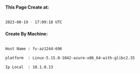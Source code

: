 
   
#### This Page Create at:

```bash

2023-08-19 - 17:09:18 UTC

```

#### Create By Machine:

```bash

Host Name : fv-az1244-696

platform  : Linux-5.15.0-1042-azure-x86_64-with-glibc2.35

Ip Local  : 10.1.0.13

```

